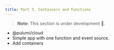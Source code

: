 ```yaml
---
title: Part 3. Containers and Functions
---
```


> **Note:** This section is under development 🚧.

* @pulumi/cloud
* Simple app with one function and event source.
* Add containers

<!-- Things to illustrate:
* High level pulumi/cloud components
* Capturing a variable in a closure
* Set up for next section, with aggregated logs
 -->


